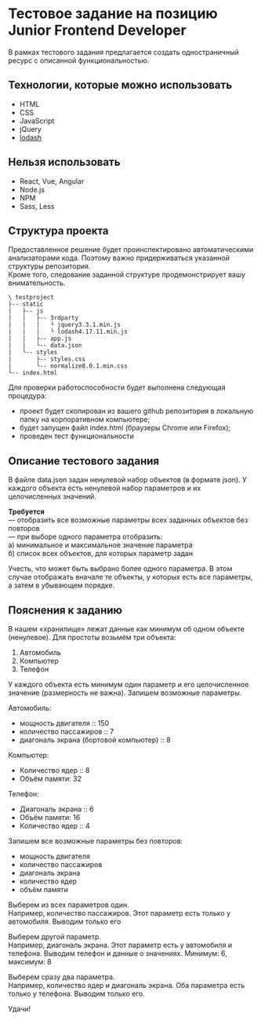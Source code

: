# Тестовое задание на позицию Junior Frontend Developer

В рамках тестового задания предлагается создать одностраничный ресурс с описанной функциональностью.

## Технологии, которые можно использовать
- HTML
- CSS
- JavaScript
- jQuery
- [lodash](https://lodash.com/)

## Нельзя использовать
- React, Vue, Angular
- Node.js
- NPM
- Sass, Less

## Структура проекта
Предоставленное решение будет проинспектировано автоматическими анализаторами кода. Поэтому важно придерживаться указанной структуры репозитория.  
Кроме того, следование заданной структуре продемонстрирует вашу внимательность.
```
\ testproject
├-- static
|   ├-- js
|   |   ├-- 3rdparty
|   |   |   └ jquery3.3.1.min.js
|   |   |   └ lodash4.17.11.min.js
|   |   ├-- app.js
|   |   └-- data.json
|   └-- styles
|       ├-- styles.css
|       └-- normalize8.0.1.min.css
└-- index.html
```

Для проверки работоспособности будет выполнена следующая процедура:
- проект будет скопирован из вашего github репозитория в локальную папку на корпоративном компьютере;
- будет запущен файл index.html (браузеры Chrome или Firefox);
- проведен тест функциональности

## Описание тестового задания
В файле data.json задан ненулевой набор объектов (в формате json). У каждого объекта есть ненулевой набор параметров и их целочисленных значений.

**Требуется**  
— отобразить все возможные параметры всех заданных объектов без повторов  
— при выборе одного параметра отобразить:  
а) минимальное и максимальное значение параметра  
б) список всех объектов, для которых параметр задан  

Учесть, что может быть выбрано более одного параметра. В этом случае отображать вначале те объекты, у которых есть все параметры, а затем в убывающем порядке.

## Пояснения к заданию

В нашем «хранилище» лежат данные как минимум об одном объекте (ненулевое).
Для простоты возьмём три объекта:
1. Автомобиль
2. Компьютер
3. Телефон

У каждого объекта есть минимум один параметр и его целочисленное значение (размерность не важна).
Запишем возможные параметры.

Автомобиль:
- мощность двигателя :: 150
- количество пассажиров :: 7
- диагональ экрана (бортовой компьютер) :: 8

Компьютер:
- Количество ядер :: 8
- Объём памяти: 32

Телефон:
- Диагональ экрана :: 6
- Объём памяти: 16
- Количество ядер :: 4


Запишем все возможные параметры без повторов:
- мощность двигателя
- количество пассажиров
- диагональ экрана
- количество ядер
- объём памяти

Выберем из всех параметров один.  
Например, количество пассажиров.
Этот параметр есть только у автомобиля. Выводим только его

Выберем другой параметр.  
Например, диагональ экрана. Этот параметр есть у автомобиля и телефона. Выводим телефон и данные о значениях.
Минимум: 6, максимум: 8

Выберем сразу два параметра.  
Например, количество ядер и диагональ экрана. Оба параметра есть только у телефона.
Выводим только его.

Удачи!
